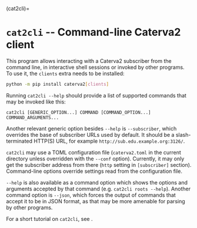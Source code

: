 (cat2cli)=
# `cat2cli` -- Command-line Caterva2 client

This program allows interacting with a Caterva2 subscriber from the command line, in interactive shell sessions or invoked by other programs.  To use it, the `clients` extra needs to be installed:

```sh
python -m pip install caterva2[clients]
```

Running `cat2cli --help` should provide a list of supported commands that may be invoked like this:

```
cat2cli [GENERIC_OPTION...] COMMAND [COMMAND_OPTION...] COMMAND_ARGUMENTS...
```

Another relevant generic option besides `--help` is `--subscriber`, which overrides the base of subscriber URLs used by default.  It should be a slash-terminated HTTP(S) URL, for example `http://sub.edu.example.org:3126/`.

`cat2cli` may use a TOML configuration file (`caterva2.toml` in the current directory unless overridden with the `--conf` option).  Currently, it may only get the subscriber address from there (`http` setting in `[subscriber]` section).  Command-line options override settings read from the configuration file.

`--help` is also available as a command option which shows the options and arguments accepted by that command (e.g. `cat2cli roots --help`).  Another command option is `--json`, which forces the output of commands that accept it to be in JSON format, as that may be more amenable for parsing by other programs.

For a short tutorial on `cat2cli`, see [](Using-the-command-line-client).
